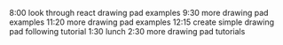8:00  look through react drawing pad examples
9:30 more drawing pad examples
11:20 more drawing pad examples
12:15 create simple drawing pad following tutorial
1:30 lunch
2:30 more drawing pad tutorials
